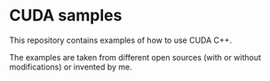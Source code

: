 # CUDA samples

This repository contains examples of how to use CUDA C++.

The examples are taken from different open sources (with or without modifications) or invented by me.  